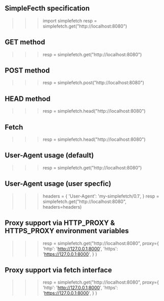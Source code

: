 ## SimpleFecth specification

>>> import simplefetch
>>> resp = simplefetch.get("http://localhost:8080")
>>>

## GET method

>>> resp = simplefetch.get("http://localhost:8080")
>>>

## POST method

>>> resp = simplefetch.post("http://localhost:8080")
>>>

## HEAD method

>>> resp = simplefetch.head("http://localhost:8080")
>>>

## Fetch 

>>> resp = simplefetch.head("http://localhost:8080")
>>>

## User-Agent usage (default)

>>> resp = simplefetch.get("http://localhost:8080")
>>>

## User-Agent usage (user specfic)

>>> headers = { 'User-Agent': 'my-simplefetch/0.1', }
>>> resp = simplefetch.get("http://localhost:8080", headers=headers)
>>>

## Proxy support via HTTP_PROXY & HTTPS_PROXY environment variables

>>> resp = simplefetch.get("http://localhost:8080", 
            proxy={ 
                    'http': 'http://127.0.0.1:8000', 
                    'https': 'https://127.0.0.1:8000', 
                    }
)
>>>

## Proxy support via fetch interface

>>> resp = simplefetch.get("http://localhost:8080", 
            proxy={ 
                    'http': 'http://127.0.0.1:8000', 
                    'https': 'https://127.0.0.1:8000', 
                    }
)
>>>


